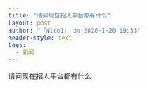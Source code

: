 ```yaml
---
title: "请问现在招人平台都有什么"
layout: post
author: "「Nico1」 on 2020-1-20 19:33"
header-style: text
tags:
  - 新闻
---
```


<head></head>
<body>
  请问现在招人平台都有什么
 <br>
</body>



